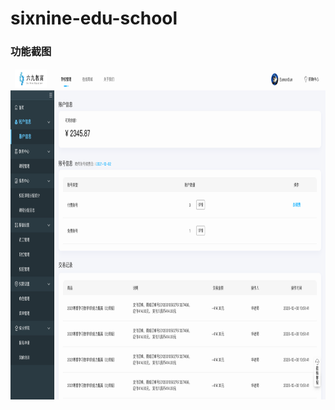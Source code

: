 # sixnine-edu-school
### 功能截图

 <img src="https://github.com/sixnine-edu/sixnine-edu-school/blob/main/screenshots/IMG_1.png" width="850" height="530"/>

